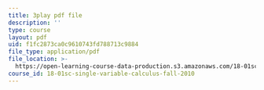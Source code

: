 ```yaml
---
title: 3play pdf file
description: ''
type: course
layout: pdf
uid: f1fc2873ca0c9610743fd788713c9884
file_type: application/pdf
file_location: >-
  https://open-learning-course-data-production.s3.amazonaws.com/18-01sc-single-variable-calculus-fall-2010/f1fc2873ca0c9610743fd788713c9884_4Q37iOyBq44.pdf
course_id: 18-01sc-single-variable-calculus-fall-2010
---
```

